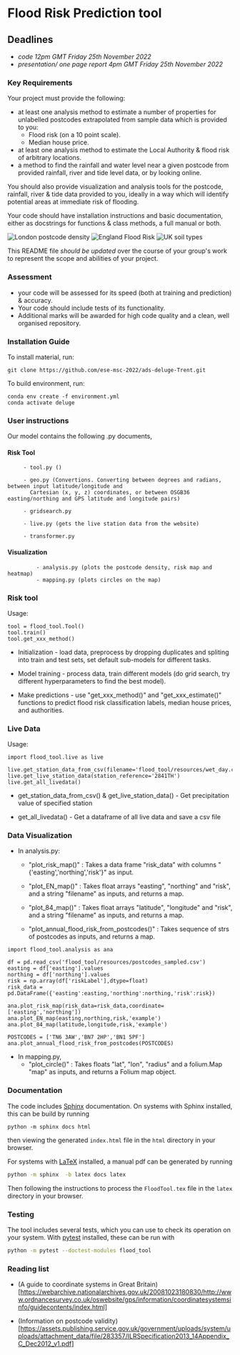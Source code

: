 # Flood Risk Prediction tool

## Deadlines
-  *code 12pm GMT Friday 25th November 2022*
-  *presentation/ one page report 4pm GMT Friday 25th November 2022*

### Key Requirements

Your project must provide the following:

 - at least one analysis method to estimate a number of properties for unlabelled postcodes extrapolated from sample data which is provided to you:
    - Flood risk (on a 10 point scale).
    - Median house price.
 - at least one analysis method to estimate the Local Authority & flood risk of arbitrary locations. 
 - a method to find the rainfall and water level near a given postcode from provided rainfall, river and tide level data, or by looking online.

 You should also provide visualization and analysis tools for the postcode, rainfall, river & tide data provided to you, ideally in a way which will identify potential areas at immediate risk of flooding.
 
 Your code should have installation instructions and basic documentation, either as docstrings for functions & class methods, a full manual or both.

![London postcode density](images/LondonPostcodeDensity.png)
![England Flood Risk](images/EnglandFloodRisk.png)
![UK soil types](images/UKSoilTypes.png)

This README file *should be updated* over the course of your group's work to represent the scope and abilities of your project.

### Assessment

 - your code will be assessed for its speed (both at training and prediction) & accuracy.
 - Your code should include tests of its functionality.
 - Additional marks will be awarded for high code quality and a clean, well organised repository.

 ### Installation Guide

To install material, run:

```
git clone https://github.com/ese-msc-2022/ads-deluge-Trent.git
```

To build environment, run:

```
conda env create -f environment.yml
conda activate deluge
```

### User instructions

Our model contains the following .py documents, 

#### Risk Tool

         - tool.py ()
         
         - geo.py (Convertions. Converting between degrees and radians, between input latitude/longitude and 
           Cartesian (x, y, z) coordinates, or between OSGB36 easting/northing and GPS latitude and longitude pairs)
           
         - gridsearch.py
         
         - live.py (gets the live station data from the website)
         
         - transformer.py
         
#### Visualization
             
             - analysis.py (plots the postcode density, risk map and heatmap)
             - mapping.py (plots circles on the map)

### Risk tool

Usage:
```
tool = flood_tool.Tool()
tool.train()
tool.get_xxx_method()
```

 - Initialization - load data, preprocess by dropping duplicates and spliting into train and test sets, set default sub-models for different tasks.

 - Model training - process data, train different models (do grid search, try different hyperparameters to find the best model).

 - Make predictions - use "get_xxx_method()" and "get_xxx_estimate()" functions to predict flood risk classification labels, median house prices, and authorities.

### Live Data

Usage:
```
import flood_tool.live as live

live.get_station_data_from_csv(filename='flood_tool/resources/wet_day.csv',station_reference='2841TH')
live.get_live_station_data(station_reference='2841TH')
live.get_all_livedata()
```
 - get_station_data_from_csv() & get_live_station_data() - Get precipitation value of specified station​   

 - get_all_livedata() - Get a dataframe of all live data and save a csv file

### Data Visualization

 - In analysis.py:

    - "plot_risk_map()" :
       Takes a data frame "risk_data" with columns "{'easting','northing','risk'}" as input.

    - "plot_EN_map()" :
       Takes float arrays "easting", "northing" and "risk", and a string "filename" as inputs, and returns a map.

    - "plot_84_map()" :
       Takes float arrays "latitude", "longitude" and "risk", and a string "filename" as inputs, and returns a map.

    - "plot_annual_flood_risk_from_postcodes()" :
       Takes sequence of strs of postcodes as inputs, and returns a map.  

```
import flood_tool.analysis as ana

df = pd.read_csv('flood_tool/resources/postcodes_sampled.csv')
easting = df['easting'].values
northing = df['northing'].values
risk = np.array(df['riskLabel'],dtype=float)
risk_data = pd.DataFrame({'easting':easting,'northing':northing,'risk':risk})

ana.plot_risk_map(risk_data=risk_data,coordinate=['easting','northing'])
ana.plot_EN_map(easting,northing,risk,'example')
ana.plot_84_map(latitude,longitude,risk,'example')

POSTCODES = ['TN6 3AW','BN7 2HP','BN1 5PF']
ana.plot_annual_flood_risk_from_postcodes(POSTCODES)
```

 - In mapping.py, 
    - "plot_circle()" :
       Takes floats "lat", "lon", "radius" and a folium.Map "map" as inputs, and returns a Folium map object.

### Documentation

The code includes [Sphinx](https://www.sphinx-doc.org) documentation. On systems with Sphinx installed, this can be build by running

```
python -m sphinx docs html
```

then viewing the generated `index.html` file in the `html` directory in your browser.

For systems with [LaTeX](https://www.latex-project.org/get/) installed, a manual pdf can be generated by running

```bash
python -m sphinx  -b latex docs latex
```

Then following the instructions to process the `FloodTool.tex` file in the `latex` directory in your browser.

### Testing

The tool includes several tests, which you can use to check its operation on your system. With [pytest](https://doc.pytest.org/en/latest) installed, these can be run with

```bash
python -m pytest --doctest-modules flood_tool
```

### Reading list

 - (A guide to coordinate systems in Great Britain)[https://webarchive.nationalarchives.gov.uk/20081023180830/http://www.ordnancesurvey.co.uk/oswebsite/gps/information/coordinatesystemsinfo/guidecontents/index.html]

 - (Information on postcode validity)[https://assets.publishing.service.gov.uk/government/uploads/system/uploads/attachment_data/file/283357/ILRSpecification2013_14Appendix_C_Dec2012_v1.pdf]
